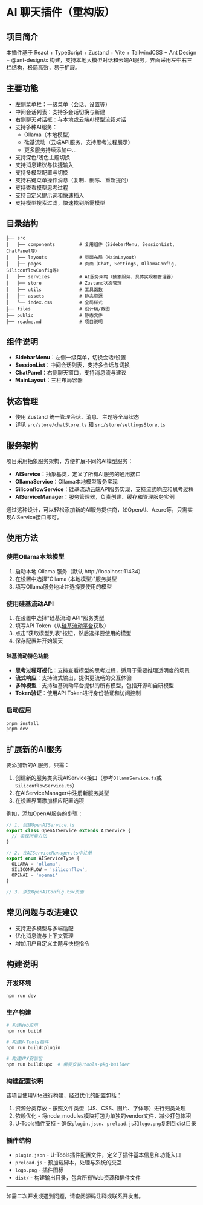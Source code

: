 # AI 聊天插件（重构版）

## 项目简介
本插件基于 React + TypeScript + Zustand + Vite + TailwindCSS + Ant Design + @ant-design/x 构建，支持本地大模型对话和云端AI服务，界面采用左中右三栏结构，极简高效，易于扩展。

## 主要功能
- 左侧菜单栏：一级菜单（会话、设置等）
- 中间会话列表：支持多会话切换与新建
- 右侧聊天对话框：与本地或云端AI模型流畅对话
- 支持多种AI服务：
  - Ollama（本地模型）
  - 硅基流动（云端API服务，支持思考过程展示）
  - 更多服务持续添加中...
- 支持深色/浅色主题切换
- 支持消息建议与快捷输入
- 支持多模型配置与切换
- 支持右键菜单操作消息（复制、删除、重新提问）
- 支持查看模型思考过程
- 支持自定义提示词和快速插入
- 支持模型搜索过滤，快速找到所需模型

## 目录结构
```
├── src
│   ├── components         # 复用组件（SidebarMenu, SessionList, ChatPanel等）
│   ├── layouts            # 页面布局（MainLayout）
│   ├── pages              # 页面（Chat, Settings, OllamaConfig, SiliconflowConfig等）
│   ├── services           # AI服务架构（抽象服务、具体实现和管理器）
│   ├── store              # Zustand状态管理
│   ├── utils              # 工具函数
│   ├── assets             # 静态资源
│   └── index.css          # 全局样式
├── files                  # 设计稿/截图
├── public                 # 静态文件
├── readme.md              # 项目说明
```

## 组件说明
- **SidebarMenu**：左侧一级菜单，切换会话/设置
- **SessionList**：中间会话列表，支持多会话与切换
- **ChatPanel**：右侧聊天窗口，支持消息流与建议
- **MainLayout**：三栏布局容器

## 状态管理
- 使用 Zustand 统一管理会话、消息、主题等全局状态
- 详见 `src/store/chatStore.ts` 和 `src/store/settingsStore.ts`

## 服务架构
项目采用抽象服务架构，方便扩展不同的AI模型服务：

- **AIService**：抽象基类，定义了所有AI服务的通用接口
- **OllamaService**：Ollama本地模型服务实现
- **SiliconflowService**：硅基流动云端API服务实现，支持流式响应和思考过程
- **AIServiceManager**：服务管理器，负责创建、缓存和管理服务实例

通过这种设计，可以轻松添加新的AI服务提供商，如OpenAI、Azure等，只需实现AIService接口即可。

## 使用方法

### 使用Ollama本地模型
1. 启动本地 Ollama 服务（默认 http://localhost:11434）
2. 在设置中选择"Ollama (本地模型)"服务类型
3. 填写Ollama服务地址并选择要使用的模型

### 使用硅基流动API
1. 在设置中选择"硅基流动 API"服务类型
2. 填写API Token（从[硅基流动平台](https://siliconflow.cn)获取）
3. 点击"获取模型列表"按钮，然后选择要使用的模型
4. 保存配置并开始聊天

#### 硅基流动特色功能
- **思考过程可视化**：支持查看模型的思考过程，适用于需要推理透明度的场景
- **流式响应**：支持流式输出，提供更流畅的交互体验
- **多种模型**：支持硅基流动平台提供的所有模型，包括开源和自研模型
- **Token验证**：使用API Token进行身份验证和访问控制

### 启动应用
```bash
pnpm install
pnpm dev
```

## 扩展新的AI服务
要添加新的AI服务，只需：

1. 创建新的服务类实现AIService接口（参考`OllamaService.ts`或`SiliconflowService.ts`）
2. 在AIServiceManager中注册新服务类型
3. 在设置界面添加相应配置选项

例如，添加OpenAI服务的步骤：
```typescript
// 1. 创建OpenAIService.ts
export class OpenAIService extends AIService {
  // 实现所需方法
}

// 2. 在AIServiceManager.ts中注册
export enum AIServiceType {
  OLLAMA = 'ollama',
  SILICONFLOW = 'siliconflow',
  OPENAI = 'openai'
}

// 3. 添加OpenAIConfig.tsx页面
```

## 常见问题与改进建议
- 支持更多模型与多端适配
- 优化消息流与上下文管理
- 增加用户自定义主题与快捷指令

## 构建说明

### 开发环境

```bash
npm run dev
```

### 生产构建

```bash
# 构建Web应用
npm run build

# 构建U-Tools插件
npm run build:plugin

# 构建UPX安装包
npm run build:upx  # 需要安装utools-pkg-builder
```

### 构建配置说明

该项目使用Vite进行构建，经过优化的配置包括：

1. 资源分类存放 - 按照文件类型（JS、CSS、图片、字体等）进行归类处理
2. 依赖优化 - 将node_modules模块打包为单独的vendor文件，减少打包体积
3. U-Tools插件支持 - 确保`plugin.json`、`preload.js`和`logo.png`复制到dist目录

### 插件结构

- `plugin.json` - U-Tools插件配置文件，定义了插件基本信息和功能入口
- `preload.js` - 预加载脚本，处理与系统的交互
- `logo.png` - 插件图标
- `dist/` - 构建输出目录，包含所有Web资源和插件文件

---
如需二次开发或遇到问题，请查阅源码注释或联系开发者。
